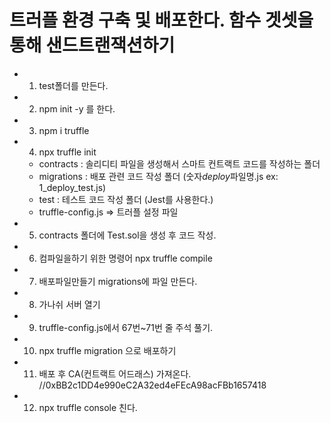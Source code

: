 # 트러플 환경 구축 및 배포한다. 함수 겟셋을 통해 샌드트랜잭션하기

- 1. test폴더를 만든다.
- 2. npm init -y 를 한다.
- 3. npm i truffle
- 4. npx truffle init
  - contracts : 솔리디티 파일을 생성해서 스마트 컨트랙트 코드를 작성하는 폴더
  - migrations : 배포 관련 코드 작성 폴더 (숫자*deploy*파일명.js ex: 1_deploy_test.js)
  - test : 테스트 코드 작성 폴더 (Jest를 사용한다.)
  - truffle-config.js => 트러플 설정 파일
- 5. contracts 폴더에 Test.sol을 생성 후 코드 작성.
- 6. 컴파일을하기 위한 명령어 npx truffle compile
- 7. 배포파일만들기 migrations에 파일 만든다.
- 8. 가나쉬 서버 열기
- 9. truffle-config.js에서 67번~71번 줄 주석 풀기.
- 10. npx truffle migration 으로 배포하기
- 11. 배포 후 CA(컨트랙트 어드래스) 가져온다. //0xBB2c1DD4e990eC2A32ed4eFEcA98acFBb1657418
- 12. npx truffle console 친다.
